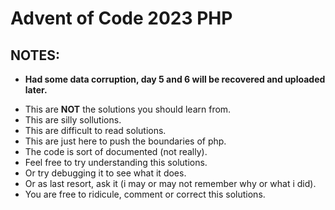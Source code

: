 # Advent of Code 2023 PHP

## NOTES:

- **Had some data corruption, day 5 and 6 will be recovered and uploaded later.**
<!-- -->
- This are **NOT** the solutions you should learn from.
- This are silly sollutions.
- This are difficult to read solutions.
- This are just here to push the boundaries of php.
- The code is sort of documented (not really).
- Feel free to try understanding this solutions.
- Or try debugging it to see what it does.
- Or as last resort, ask it (i may or may not remember why or what i did).
- You are free to ridicule, comment or correct this solutions.
